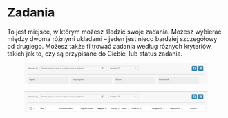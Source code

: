 # Zadania

To jest miejsce, w którym możesz śledzić swoje zadania. Możesz wybierać między dwoma różnymi układami – jeden jest nieco bardziej szczegółowy od drugiego. Możesz także filtrować zadania według różnych kryteriów, takich jak to, czy są przypisane do Ciebie, lub status zadania.

<figure><img src="../../.gitbook/assets/tasks1.png" alt=""><figcaption></figcaption></figure>

<figure><img src="../../.gitbook/assets/tasks2.png" alt=""><figcaption></figcaption></figure>
